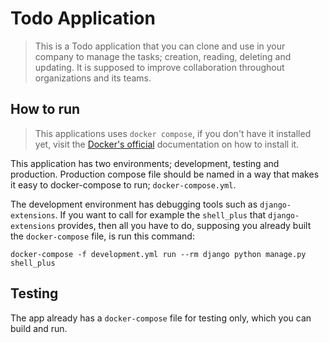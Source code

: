 # Todo Application

> This is a Todo application that you can clone and use in your company to manage the tasks; creation, reading, deleting and updating. It is supposed to improve collaboration throughout organizations and its teams.

## How to run

> This applications uses `docker compose`, if you don't have it installed yet, visit the [Docker's official](https://docs.docker.com/compose/install/) documentation on how to install it.

This application has two environments; development, testing and production. Production compose file should be named in a way that makes it easy to docker-compose to run; `docker-compose.yml`. 

The development environment has debugging tools such as `django-extensions`. If you want to call for example the `shell_plus` that `django-extensions` provides, then all you have to do, supposing you already built the `docker-compose` file, is run this command:

```
docker-compose -f development.yml run --rm django python manage.py shell_plus
```

## Testing

The app already has a `docker-compose` file for testing only, which you can build and run.
